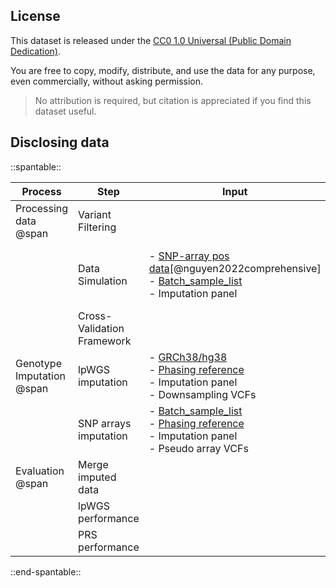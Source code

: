 ## License

This dataset is released under the [CC0 1.0 Universal (Public Domain Dedication)](https://creativecommons.org/publicdomain/zero/1.0/).

You are free to copy, modify, distribute, and use the data for any purpose, even commercially, without asking permission.

> No attribution is required, but citation is appreciated if you find this dataset useful.

## Disclosing data


::spantable::

| Process                   | Step                       | Input                                                                                                              | Output      |
|---------------------------|----------------------------|--------------------------------------------------------------------------------------------------------------------|-------------|
| Processing data  @span    | Variant Filtering          |                                                                                                                    |             |
|                           | Data Simulation            | - [SNP-array pos data][3][@nguyen2022comprehensive]<br>- [Batch_sample_list][2]<br>- Imputation panel                                                                                                                    | - Pseudo array VCFs <br>- Downsampling VCFs|
|                           | Cross-Validation Framework |                                                                                                                    |             |
| Genotype Imputation @span | lpWGS  imputation          | - [GRCh38/hg38][4]<br>- [Phasing reference][1]<br>- Imputation panel<br>- Downsampling VCFs                                               |             |
|                           | SNP arrays imputation      | - [Batch_sample_list][2]<br>- [Phasing reference][1]<br>- Imputation panel<br>- Pseudo array VCFs |             |
| Evaluation @span          | Merge imputed data         |                                                                                                                    |             |
|                           | lpWGS performance          |                                                                                                                    |             |
|                           | PRS performance            |                                                                                                                    |             |

::end-spantable::


[1]: https://github.com/KTest-VN/lps_paper/tree/main/support_data/maps 
[2]: https://github.com/KTest-VN/lps_paper/tree/main/support_data/sample_list
[3]: https://github.com/KTest-VN/lps_paper/tree/main/support_data/input_array
[4]: https://ftp.ncbi.nlm.nih.gov/genomes/all/GCA/000/001/405/GCA_000001405.15_GRCh38/
